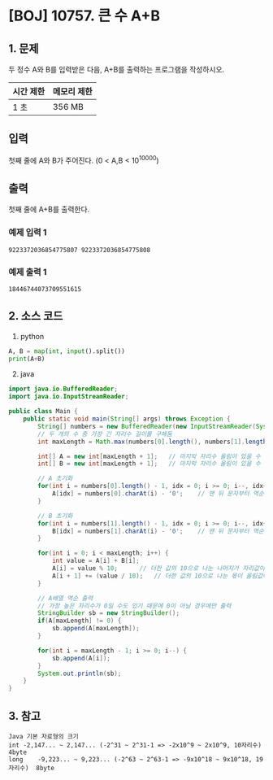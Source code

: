 # [BOJ] 10757. 큰 수 A+B

## 1. 문제

두 정수 A와 B를 입력받은 다음, A+B를 출력하는 프로그램을 작성하시오.


| 시간 제한 | 메모리 제한 |
|:------|:-------| 
| 1 초   | 356 MB |


## 입력

첫째 줄에 A와 B가 주어진다. (0 < A,B < 10<sup>10000</sup>)

## 출력

첫째 줄에 A+B를 출력한다.

### 예제 입력 1

```
9223372036854775807 9223372036854775808
```

### 예제 출력 1

```
18446744073709551615
```



## 2. 소스 코드

1. python

```python
A, B = map(int, input().split())
print(A+B)
```

2. java

```java
import java.io.BufferedReader;
import java.io.InputStreamReader;

public class Main {
    public static void main(String[] args) throws Exception {
        String[] numbers = new BufferedReader(new InputStreamReader(System.in)).readLine().split(" ");
        // 두 개의 수 중 가장 긴 자리수 길이를 구해둠
        int maxLength = Math.max(numbers[0].length(), numbers[1].length());

        int[] A = new int[maxLength + 1];	// 마지막 자리수 올림이 있을 수 있으므로 +1
        int[] B = new int[maxLength + 1];	// 마지막 자리수 올림이 있을 수 있으므로 +1

        // A 초기화
        for(int i = numbers[0].length() - 1, idx = 0; i >= 0; i--, idx++) {
            A[idx] = numbers[0].charAt(i) - '0';	// 맨 뒤 문자부터 역순으로 하나씩 저장
        }

        // B 초기화
        for(int i = numbers[1].length() - 1, idx = 0; i >= 0; i--, idx++) {
            B[idx] = numbers[1].charAt(i) - '0';	// 맨 뒤 문자부터 역순으로 하나씩 저장
        }

        for(int i = 0; i < maxLength; i++) {
            int value = A[i] + B[i];
            A[i] = value % 10;		// 더한 값의 10으로 나눈 나머지가 자리값이 됨
            A[i + 1] += (value / 10);	// 더한 값의 10으로 나눈 몫이 올림값이 됨
        }

        // A배열 역순 출력
        // 가장 높은 자리수가 0일 수도 있기 때문에 0이 아닐 경우에만 출력
        StringBuilder sb = new StringBuilder();
        if(A[maxLength] != 0) {
            sb.append(A[maxLength]);
        }

        for(int i = maxLength - 1; i >= 0; i--) {
            sb.append(A[i]);
        }
        System.out.println(sb);
    }
}

```


## 3. 참고

```
Java 기본 자료형의 크기
int	-2,147... ~ 2,147... (-2^31 ~ 2^31-1 => -2x10^9 ~ 2x10^9, 10자리수)    4byte
long	-9,223... ~ 9,223... (-2^63 ~ 2^63-1 => -9x10^18 ~ 9x10^18, 19자리수)  8byte
```



